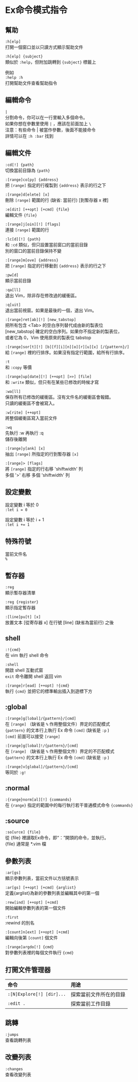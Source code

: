 # Ex命令模式指令

## 幫助

`:h[elp]`  
打開一個窗口並以只讀方式顯示幫助文件

`:h[elp] {subject}`  
類似於 `:help`，但附加跳轉到 `{subject}` 標籤上

例如  
`:help :h`  
打開幫助文件查看幫助指令

## 編輯命令

`|`  
分割命令，你可以在一行里輸入多個命令。  
如果你想在參數里使用 `|` ，應該在前面加上 `\`   
注意：有些命令 \| 被當作參數，後面不能接命令  
詳情可以在 `:h :bar` 找到

## 編輯文件

`:cd[!] {path}`  
切換當前目錄為 `{path}`

`:[range]co[py] {address}`  
把 `[range]` 指定的行複製到 `{address}` 表示的行之下

`:[range]d[elete] [x]`  
刪除 `[range]` 範圍的行 \(缺省: 當前行\) \[到暫存器 x 裡\]

`:e[dit] [++opt] [+cmd] {file}`  
編輯文件 `{file}`

`:[range]j[oin][!] [flags]`  
連接 `[range]` 範圍的行

`:lc[d][!] {path}`  
和 `:cd` 類似，但只設置當前窗口的當前目錄  
別的窗口的當前目錄保持不變

`:[range]m[ove] {address}`  
把 `[range]` 指定的行移動到 `{address}` 表示的行之下

`:pw[d]`  
顯示當前目錄

`:qa[ll]`  
退出 Vim，除非存在修改過的緩衝區。

`:q[uit]`  
退出當前視窗。如果是最後的一個，退出 Vim。

`:[range]ret[ab][!] [new_tabstop]`  
把所有包含 &lt;Tab&gt; 的空白序列替代成由新的製表位  
\[new\_tabstop\] 確定的空白序列。如果你不指定新的製表位，  
或者它為 0，Vim 使用原來的製表位 tabstop

`:[range]sor[t][!] [b][f][i][n][o][r][u][x] [/{pattern}/]`  
給 `[range]` 裡的行排序。如果沒有指定行範圍，給所有行排序。

`:t`  
和 `:copy` 等價

`:[range]up[date][!] [++opt] [>>] [file]`  
和 `:write` 類似，但只有在某些已修改的時候才寫

`:wa[ll]`  
保存所有已修改的緩衝區。沒有文件名的緩衝區會報錯。  
只讀的緩衝區不會被寫入。

`:w[rite] [++opt]`  
將整個緩衝區寫入當前文件

`:wq`  
先執行 :w 再執行 :q  
儲存後離開

`:[range]y[ank] [x]`  
抽出 `[range]` 所指定的行到暫存器 `[x]`

`:[range]> [flags]`  
將 `[range]` 指定的行右移 'shiftwidth' 列  
多個 '&gt;' 右移 多個 'shiftwidth' 列

## 設定變數

設定變數 i 等於 0  
`:let i = 0`  
  
設定變數 i 等於 i + 1  
`:let i += 1`

## 特殊符號

當前文件名  
`%`

## 暫存器

`:reg`  
顯示暫存器清單

`:reg {register}`  
顯示指定暫存器  
  
`:[line]pu[t] [x]`  
放置文本 \[從寄存器 x\] 在行號 \[line\] \(缺省為當前行\) 之後

## shell

`:!{cmd}`  
在 vim 執行 shell 命令

`:shell`  
開啟 shell 互動式窗  
`exit` 命令離開 shell 返回 vim

`:[range]r[ead] [++opt] !{cmd}`  
執行 `{cmd}` 並把它的標準輸出插入到遊標下方

## :global

`:[range]g[lobal]/{pattern}/[cmd]`  
在 `[range]` （缺省是 `%` 作用整個文件）界定的匹配模式  
`{pattern}` 的文本行上執行 Ex 命令 `[cmd]` \(缺省是 `:p` \)  
`[cmd]` 前面可以接受 `[range]`

`:[range]g[lobal]!/{pattern}/[cmd]`  
在 `[range]` （缺省是 `%` 作用整個文件）界定的不匹配模式  
`{pattern}` 的文本行上執行 Ex 命令 `[cmd]` \(缺省是 `:p` \)

`:[range]v[global]/{pattern}/[cmd]`  
等同於 `:g!`

## :normal

`:{range}norm[al][!] {commands}`   
在 `{range}` 指定的範圍中的每行執行若干普通模式命令 `{commands}`

## :source

`:so[urce] {file}`  
從 {file} 裡讀取Ex命令，即“：”開頭的命令，並執行。  
{file} 通常是 \*.vim 檔

## 參數列表

`:ar[gs]`  
顯示參數列表，當前文件以方括號表示

`:ar[gs] [++opt] [+cmd] {arglist}`  
定義{arglist}為新的參數列表並編輯其中的第一個

`:rew[ind] [++opt] [+cmd]`  
開始編輯參數列表的第一個文件

`:first`  
:rewind 的別名

`:[count]n[ext] [++opt] [+cmd]`  
編輯向後第 `[count]` 個文件

`:[range]argdo[!] {cmd}`  
對參數列表裡的每個文件執行 `{cmd}`

## 打開文件管理器

| 命令 | 用途 |
| :--- | :--- |
| `:[N]Explore[!] [dir]...` | 探索當前文件所在的目錄 |
| `:edit .` | 探索當前工作目錄 |

## 跳轉

`:jumps`  
查看跳轉列表

## 改變列表

`:changes`  
查看改變列表

